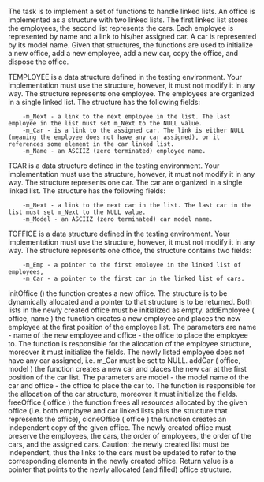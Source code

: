 The task is to implement a set of functions to handle linked lists. An office is implemented as a structure with two linked lists. The first linked list stores the employees, the second list represents the cars. Each employee is represented by name and a link to his/her assigned car. A car is represented by its model name. Given that structures, the functions are used to initialize a new office, add a new employee, add a new car, copy the office, and dispose the office.

TEMPLOYEE
    is a data structure defined in the testing environment. Your implementation must use the structure, however, it must not modify it in any way. The structure represents one employee. The employees are organized in a single linked list. The structure has the following fields:

        -m_Next - a link to the next employee in the list. The last employee in the list must set m_Next to the NULL value.
        -m_Car - is a link to the assigned car. The link is either NULL (meaning the employee does not have any car assigned), or it references some element in the car linked list.
        -m_Name - an ASCIIZ (zero terminated) employee name.

TCAR
    is a data structure defined in the testing environment. Your implementation must use the structure, however, it must not modify it in any way. The structure represents one car. The car are organized in a single linked list. The structure has the following fields:

        -m_Next - a link to the next car in the list. The last car in the list must set m_Next to the NULL value.
        -m_Model - an ASCIIZ (zero terminated) car model name.

TOFFICE
    is a data structure defined in the testing environment. Your implementation must use the structure, however, it must not modify it in any way. The structure represents one office, the structure contains two fields:

        -m_Emp - a pointer to the first employee in the linked list of employees,
        -m_Car - a pointer to the first car in the linked list of cars.

initOffice ()
    the function creates a new office. The structure is to be dynamically allocated and a pointer to that structure is to be returned. Both lists in the newly created office must be initialized as empty.
addEmployee ( office, name )
    the function creates a new employee and places the new employee at the first position of the employee list. The parameters are name - name of the new employee and office - the office to place the employee to. The function is responsible for the allocation of the employee structure, moreover it must initialize the fields. The newly listed employee does not have any car assigned, i.e. m_Car must be set to NULL.
addCar ( office, model )
    the function creates a new car and places the new car at the first position of the car list. The parameters are model - the model name of the car and office - the office to place the car to. The function is responsible for the allocation of the car structure, moreover it must initialize the fields.
freeOffice ( office )
    the function frees all resources allocated by the given office (i.e. both employee and car linked lists plus the structure that represents the office),
cloneOffice ( office )
    the function creates an independent copy of the given office. The newly created office must preserve the employees, the cars, the order of employees, the order of the cars, and the assigned cars. Caution: the newly created list must be independent, thus the links to the cars must be updated to refer to the corresponding elements in the newly created office. Return value is a pointer that points to the newly allocated (and filled) office structure. 